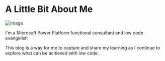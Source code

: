 # A Little Bit About Me

![image](https://user-images.githubusercontent.com/98718713/153688476-5b3832a7-fed7-42f1-8bae-35ae9754c86c.png)

I'm a Microsoft Power Platform functional consultant and low code evangelist! 

This blog is a way for me to capture and share my learning as I continue to explore what can be achieved with low code. 
